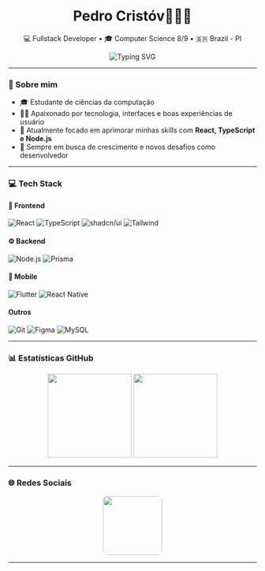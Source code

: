 <h1 align="center">Pedro Cristóv🧑🏻‍💻</h1>

<p align="center">
  💻 Fullstack Developer • 🎓 Computer Science 8/9 • 🇧🇷 Brazil - PI
</p>

<p align="center">
  <img src="https://readme-typing-svg.herokuapp.com?font=Fira+Code&weight=500&size=22&pause=1000&center=true&vCenter=true&width=500&lines=Olá,+me+chamo+Pedro;Hello,+my+name+is+Pedro;Seja+bem-vindo(a)+ao+meu+GitHub!;Welcome+to+my+GitHub!+🧑‍💻" alt="Typing SVG" />
</p>

---

### 🧠 Sobre mim

- 🎓 Estudante de ciências da computação
- 🧑‍💻 Apaixonado por tecnologia, interfaces e boas experiências de usuário  
- 🌱 Atualmente focado em aprimorar minhas skills com **React, TypeScript e Node.js**  
- 🚀 Sempre em busca de crescimento e novos desafios como desenvolvedor

---

### 💻 Tech Stack

#### 🎨 Frontend
![React](https://img.shields.io/badge/-React-61DAFB?style=flat&logo=react&logoColor=000) 
![TypeScript](https://img.shields.io/badge/-TypeScript-3178C6?style=flat&logo=typescript&logoColor=white) 
![shadcn/ui](https://img.shields.io/badge/-shadcn%2Fui-000000?style=flat&logo=shadcnui&logoColor=white)
![Tailwind](https://img.shields.io/badge/-Tailwind-38B2AC?style=flat&logo=tailwindcss&logoColor=white)  

#### ⚙️ Backend
![Node.js](https://img.shields.io/badge/-Node.js-43853D?style=flat&logo=node.js&logoColor=white) 
![Prisma](https://img.shields.io/badge/-Prisma-2D3748?style=flat&logo=prisma&logoColor=white)

#### 📱 Mobile
![Flutter](https://img.shields.io/badge/-Flutter-02569B?style=flat&logo=flutter&logoColor=white) 
![React Native](https://img.shields.io/badge/-React_Native-20232A?style=flat&logo=react&logoColor=61DAFB)

#### Outros
![Git](https://img.shields.io/badge/-Git-F05032?style=flat&logo=git&logoColor=white) 
![Figma](https://img.shields.io/badge/-Figma-F24E1E?style=flat&logo=figma&logoColor=white) 
![MySQL](https://img.shields.io/badge/-MySQL-4479A1?style=flat&logo=mysql&logoColor=white)


---

### 📊 Estatísticas GitHub

<div align="center">
  <img height="170" src="https://github-readme-stats.vercel.app/api?username=dev2Pedro&show_icons=true&theme=github_dark&count_private=true&hide_border=true" />
  
  <img height="170" src="https://github-readme-stats.vercel.app/api/top-langs/?username=dev2Pedro&layout=compact&theme=github_dark&hide_border=true&hide=c%2B%2B,Jupyter%20Notebook" />
</div>

---

### 🌐 Redes Sociais

<p align="center">
  <a href="https://www.linkedin.com/in/pedro-prudêncio-5a309a237/" target="_blank">
    <img 
      src="https://img.shields.io/badge/-LinkedIn-%230077B5?style=flat-square&logo=linkedin&logoColor=white"
      width="120"
      style="border-radius: 8px;"
    />
  </a>
</p>

---
